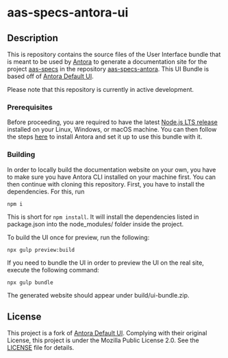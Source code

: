 # aas-specs-antora-ui

## Description
This is repository contains the source files of the User Interface bundle that is meant to be used by [Antora](https://antora.org/) to generate a documentation site for the project [aas-specs](https://github.com/rwth-iat/aas-specs) in the repository [aas-specs-antora](https://github.com/rwth-iat/aas-specs-antora). This UI Bundle is based off of [Antora Default UI](https://gitlab.com/antora/antora-ui-default).

Please note that this repository is currently in active development.

### Prerequisites

Before proceeding, you are required to have the latest [Node.js LTS release](https://nodejs.org/en/download) installed on your Linux, Windows, or macOS machine. You can then follow the steps [here](https://docs.antora.org/antora/latest/install/install-antora/) to install Antora and set it up to use this bundle with it.

### Building
In order to locally build the documentation website on your own, you have to make sure you have Antora CLI installed on your machine first. You can then continue with cloning this repository. First, you have to install the dependencies. For this, run
```
npm i
```
This is short for ```npm install```. It will install the dependencies listed in package.json into the node_modules/ folder inside the project. 

To build the UI once for preview, run the following:
```
npx gulp preview:build
```

If you need to bundle the UI in order to preview the UI on the real site, execute the following command:
```
npx gulp bundle
```

The generated website should appear under build/ui-bundle.zip.

## License
This project is a fork of [Antora Default UI](https://gitlab.com/antora/antora-ui-default). Complying with their original License, this project is under the Mozilla Public License 2.0. See the [LICENSE](LICENSE) file for details.
